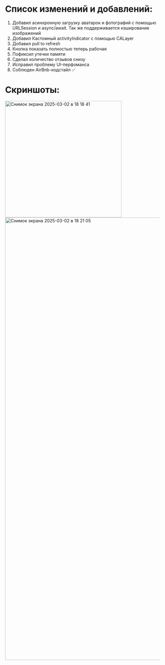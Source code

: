 # Список изменений и добавлений:
1. Добавил асинхронную загрузку аватарок и фотографий с помощью URLSession и async/await. Так же поддерживается кэширование изображений
2. Добавил Кастомный activityIndicator с помощью CALayer
3. Добавил pull to refresh
4. Кнопка показать полностью теперь рабочая
5. Пофиксил утечки памяти
6. Сделал количество отзывов снизу
7. Исправил проблему UI-перфоманса
8. Соблюден AirBnb-кодстайл ✅
# Скриншоты:

<img width="379" alt="Снимок экрана 2025-03-02 в 18 18 41" src="https://github.com/user-attachments/assets/e855569e-6cf3-4c42-9cd2-73e4b431e63d" />

<img width="1440" alt="Снимок экрана 2025-03-02 в 18 21 05" src="https://github.com/user-attachments/assets/148f66da-806e-40a0-9e88-e1cf17f3086e" />
